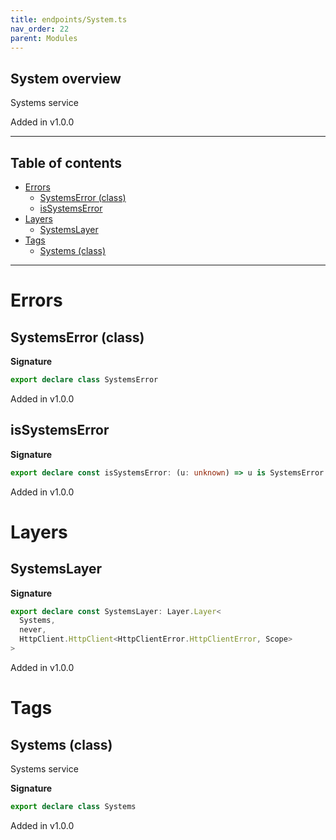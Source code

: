 ```yaml
---
title: endpoints/System.ts
nav_order: 22
parent: Modules
---
```


## System overview

Systems service

Added in v1.0.0

---

<h2 class="text-delta">Table of contents</h2>

- [Errors](#errors)
  - [SystemsError (class)](#systemserror-class)
  - [isSystemsError](#issystemserror)
- [Layers](#layers)
  - [SystemsLayer](#systemslayer)
- [Tags](#tags)
  - [Systems (class)](#systems-class)

---

# Errors

## SystemsError (class)

**Signature**

```ts
export declare class SystemsError
```

Added in v1.0.0

## isSystemsError

**Signature**

```ts
export declare const isSystemsError: (u: unknown) => u is SystemsError
```

Added in v1.0.0

# Layers

## SystemsLayer

**Signature**

```ts
export declare const SystemsLayer: Layer.Layer<
  Systems,
  never,
  HttpClient.HttpClient<HttpClientError.HttpClientError, Scope>
>
```

Added in v1.0.0

# Tags

## Systems (class)

Systems service

**Signature**

```ts
export declare class Systems
```

Added in v1.0.0
